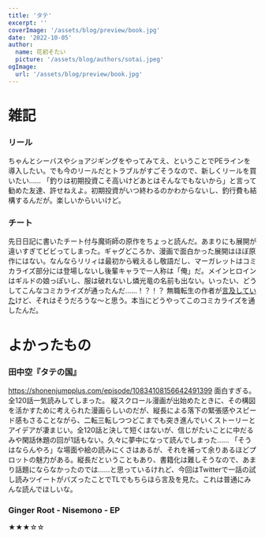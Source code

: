 ```yaml
---
title: 'タテ'
excerpt: ''
coverImage: '/assets/blog/preview/book.jpg'
date: '2022-10-05'
author:
  name: 花初そたい
  picture: '/assets/blog/authors/sotai.jpeg'
ogImage:
  url: '/assets/blog/preview/book.jpg'
---
```

# 雑記

### リール
ちゃんとシーバスやショアジギングをやってみてえ、ということでPEラインを導入したい。でも今のリールだとトラブルがすごそうなので、新しくリールを買いたい……
「釣りは初期投資こそ高いけどあとはそんなでもないから」と言って勧めた友達、許せねえよ。初期投資がいつ終わるのかわからないし、釣行費も結構するんだが。楽しいからいいけど。

### チート
先日日記に書いたチート付与魔術師の原作をちょっと読んだ。あまりにも展開が違いすぎてビビってしまった。ギャグどころか、漫画で面白かった展開はほぼ原作にはない。なんならリリィは最初から戦えるし敬語だし、マーガレットはコミカライズ部分には登場しないし後輩キャラで一人称は「俺」だ。メインヒロインはギルドの娘っぽいし、服は破れないし燐光竜の名前も出ない。いったい、どうしてこんなコミカライズが通ったんだ……！？！？
無職転生の作者が[言及していた](https://twitter.com/Magote_rihujin/status/1577185519729278976?s=20&t=I_v1eOzLK7KgrLpqNjISpg)けど、それはそうだろうな～と思う。本当にどうやってこのコミカライズを通したんだ。

# よかったもの
### 田中空『タテの国』
https://shonenjumpplus.com/episode/10834108156642491399
面白すぎる。全120話一気読みしてしまった。
縦スクロール漫画が出始めたときに、その構図を活かすために考えられた漫画らしいのだが、縦長による落下の緊張感やスピード感もさることながら、二転三転しつつどこまでも突き進んでいくストーリーとアイデアが凄まじい。全120話と決して短くはないが、信じがたいことに中だるみや閑話休題の回が1話もない。久々に夢中になって読んでしまった……
「そうはならんやろ」な場面や絵の読みにくさはあるが、それを補って余りあるほどプロットの魅力がある。縦長だということもあり、書籍化は難しそうなので、あまり話題にならなかったのでは……と思っているけれど、今回はTwitterで一話の試し読みツイートがバズったことでTLでもちらほら言及を見た。これは普通にみんな読んでほしいな。

### Ginger Root - Nisemono - EP
★★★☆☆
